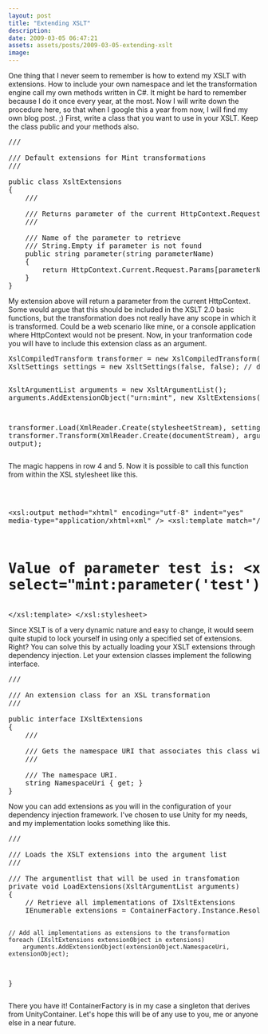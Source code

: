 ```yaml
---
layout: post
title: "Extending XSLT"
description:
date: 2009-03-05 06:47:21
assets: assets/posts/2009-03-05-extending-xslt
image: 
---
```


<p>One thing that I never seem to remember is how to extend my XSLT with extensions. How to include your own namespace and let the transformation engine call my own methods written in C#. It might be hard to remember because I do it once every year, at the most. Now I will write down the procedure here, so that when I google this a year from now, I will find my own blog post. ;)  First, write a class that you want to use in your XSLT. Keep the class public and your methods also.</p>
<pre class="brush: csharp">/// <summary>
/// Default extensions for Mint transformations
/// </summary>
public class XsltExtensions
{
    /// <summary>
    /// Returns parameter of the current HttpContext.Request
    /// </summary>
    /// <param name="parameterName">Name of the parameter to retrieve</param>
    /// <returns>String.Empty if parameter is not found</returns>
    public string parameter(string parameterName)
    {
        return HttpContext.Current.Request.Params[parameterName] ?? string.Empty;
    }
}</pre>
<p>My extension above will return a parameter from the current HttpContext. Some would argue that this should be included in the XSLT 2.0 basic functions, but the transformation does not really have any scope in which it is transformed. Could be a web scenario like mine, or a console application where HttpContext would not be present.  Now, in your tranformation code you will have to include this extension class as an argument.</p>
<pre class="brush: csharp">XslCompiledTransform transformer = new XslCompiledTransform(debug);
XsltSettings settings = new XsltSettings(false, false); // document() and script disabled

XsltArgumentList arguments = new XsltArgumentList();
arguments.AddExtensionObject("urn:mint", new XsltExtensions());

transformer.Load(XmlReader.Create(stylesheetStream), settings, null);
transformer.Transform(XmlReader.Create(documentStream), arguments, output);</pre>
<p>The magic happens in row 4 and 5. Now it is possible to call this function from within the XSL stylesheet like this.</p>
<pre class="brush: xml"><xsl:stylesheet version="2.0" 
 xmlns:xsl="http://www.w3.org/1999/XSL/Transform" 
 xmlns="http://www.w3.org/1999/xhtml" 
 xmlns:mint="urn:mint">

  <xsl:output method="xhtml" encoding="utf-8" indent="yes" media-type="application/xhtml+xml" />
  <xsl:template match="/">
    <html>
      <head>
        <title>
          <xsl:value-of select="//title" />
        </title>
      </head>
      <body>
        <h1>Value of parameter test is: <xsl:value-of select="mint:parameter('test')" /></h1>
      </body>
    </html>
  </xsl:template>
</xsl:stylesheet></pre>
<p>Since XSLT is of a very dynamic nature and easy to change, it would seem quite stupid to lock yourself in using only  a specified set of extensions. Right? You can solve this by actually loading your XSLT extensions through dependency injection. Let your extension classes implement the following interface.</p>
<pre class="brush: csharp">/// <summary>
/// An extension class for an XSL transformation
/// </summary>
public interface IXsltExtensions
{
    /// <summary>
    /// Gets the namespace URI that associates this class with a namespace in the xslt.
    /// </summary>
    /// <value>The namespace URI.</value>
    string NamespaceUri { get; }
}</pre>
<p>Now you can add extensions as you will in the configuration of your dependency injection framework. I've chosen to use Unity for my needs, and my implementation looks something like this.</p>
<pre class="brush: csharp">/// <summary>
/// Loads the XSLT extensions into the argument list
/// </summary>
/// <param name="arguments">The argumentlist that will be used in transfomation</param>
private void LoadExtensions(XsltArgumentList arguments)
{
    // Retrieve all implementations of IXsltExtensions
    IEnumerable<IXsltExtensions> extensions = ContainerFactory.Instance.ResolveAll<IXsltExtensions>();

    // Add all implementations as extensions to the transformation
    foreach (IXsltExtensions extensionObject in extensions)
        arguments.AddExtensionObject(extensionObject.NamespaceUri, extensionObject);
}</pre>
<p>There you have it! ContainerFactory is in my case a singleton that derives from UnityContainer. Let's hope this will be of any use to you, me or anyone else in a near future.</p>
